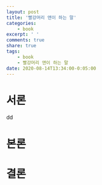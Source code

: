 ```yaml
---
layout: post
title: '빨강머리 앤이 하는 말'
categories:
    - book
excerpt: ' '
comments: true
share: true
tags:
    - book
    - 빨강머리 앤이 하는 말
date: 2020-08-14T13:34:00-0:05:00
---
```


# 서론
dd
# 본론

# 결론